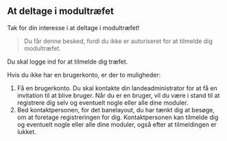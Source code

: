 ﻿## At deltage i modultræfet
Tak for din interesse i at deltage i modultræfet!

> Du får denne besked, fordi du ikke er autoriseret for at tilmelde dig modultræfet.

Du skal logge ind for at tilmelde dig træfet.

Hvis du ikke har en brugerkonto, er der to muligheder:
1. Få en brugerkonto. Du skal kontakte din landeadministrator for at få en invitation til at blive bruger.
Når du er en bruger, vil du være i stand til at registrere dig selv og eventuelt nogle eller alle dine moduler.
2. Bed kontaktpersonen, for det banelayout, du har tænkt dig at besøge, om at foretage registreringen for dig.
Kontaktpersonen kan tilmelde dig og eventuelt nogle eller alle dine moduler,
også efter at tilmeldingen er lukket.

